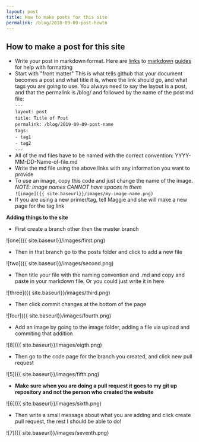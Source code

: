 ```yaml
---
layout: post
title: How to make posts for this site
permalink: /blog/2018-09-09-post-howto
---
```


## How to make a post for this site

- Write your post in markdown format. Here are [links](https://guides.github.com/features/mastering-markdown/) to [markdown](https://github.com/adam-p/markdown-here/wiki/Markdown-Cheatsheet) [guides](https://www.markdowntutorial.com/) for help with formatting
- Start with "front matter" This is what tells github that your document becomes a post and what title it is, where the link should go, and what tags you are going to use. You always need to say the layout is a post, and that the permalink is /blog/ and followed by the name of the post md file:  
` ---  `   
`layout: post`  
`title: Title of Post`  
`permalink: /blog/2019-09-09-post-name`  
`tags:`   
`- tag1`  
`- tag2`  
`--- `
- All of the md files have to be named with the correct convention: YYYY-MM-DD-Name-of-file.md
- Write the md file using the above links with any information you want to provide
- To use an image, copy this code and just change the name of the image. _NOTE: image names CANNOT have spaces in them_  
`![image]({{ site.baseurl}}/images/my-image-name.png)`
- If you are using a new primer/tag, tell Maggie and she will make a new page for the tag link

**Adding things to the site**

- First create a branch other then the master branch  

![one]({{ site.baseurl}}/images/first.png)  

- Then in that branch go to the posts folder and click to add a new file

![two]({{ site.baseurl}}/images/second.png)  

- Then title your file with the naming convention and .md and copy and paste in your markdown file. Or you could just write it in here  

![three]({{ site.baseurl}}/images/third.png)  

- Then click commit changes at the bottom of the page  

![four]({{ site.baseurl}}/images/fourth.png)  

- Add an image by going to the image folder, adding a file via upload and commiting that addition  

![8]({{ site.baseurl}}/images/eigth.png)  

- Then go to the code page for the branch you created, and click new pull request  

![5]({{ site.baseurl}}/images/fifth.png)  

- **Make sure when you are doing a pull request it goes to my git up repository and not the person who created the website**  

![6]({{ site.baseurl}}/images/sixth.png)  

- Then write a small message about what you are adding and click create pull request, the rest I should be able to do!   

![7]({{ site.baseurl}}/images/seventh.png)

